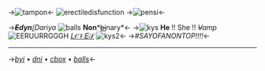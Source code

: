 ->![tampon](https://kanaya.crd.co/assets/images/gallery02/17914932.gif?v=edcade4d)<-
![erectiledisfunction](https://cdn.discordapp.com/attachments/918477221608456255/1033395991979757588/IMG_6091.jpg)
->![pensi](https://kanaya.crd.co/assets/images/gallery02/17914932.gif?v=edcade4d)<-

->***~~E~~dyn***[/](https://pornhub.com)*Dariya*  ![balls](https://gifs.crd.co/assets/images/gallery02/5b0d8b4c.png?v=5f0408ba) **Non***~~[bi](https://www.wikipedia.com/bisexuality)~~nary*<-
->![kys](https://supplies.ju.mp/assets/images/gallery04/383d083f_original.gif?v=bfb7dfa2) **He** !! She !! *~~V~~amp* ![EERUURRGGGH](https://gifs.crd.co/assets/images/gallery14/07d381b6_original.jpg?v=5f0408ba) [𝐿](https://kodocha.fandom.com/wiki/Tsuyoshi_Ohki)[𝒪](https://project-imas.wiki/Madoka_Higuchi)[𝒱](https://bang-dream-gbp-en.bushiroad.com/character/hikawa-sayo/)[𝐸](https://en.d4dj-pj.com/character/merm4id/?id=saori-hidaka)[𝒮](https://www.project-imas.wiki/Fuyuko_Mayuzumi) ![kys2](https://supplies.ju.mp/assets/images/gallery04/b5467e0d_original.gif?v=bfb7dfa2)<-
->*#SAYOFANONTOP!!!!*<-
***
->*[byi](https://rentry.co/ballsbyi)* • *[dni](https://rentry.co/ballsdni)* • *[cbox](https://my.cbox.ws/edynnie)* • *[balls](https://ballschat.carrd.co)*<-